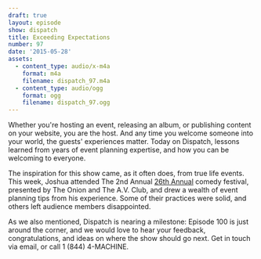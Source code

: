 ```yaml
---
draft: true
layout: episode
show: dispatch
title: Exceeding Expectations
number: 97
date: '2015-05-28'
assets:
  - content_type: audio/x-m4a
    format: m4a
    filename: dispatch_97.m4a
  - content_type: audio/ogg
    format: ogg
    filename: dispatch_97.ogg
---
```

Whether you're hosting an event, releasing an album, or publishing content on your website, you are the host. And any time you welcome someone into your world, the guests' experiences matter. Today on Dispatch, lessons learned from years of event planning expertise, and how you can be welcoming to everyone.

The inspiration for this show came, as it often does, from true life events. This week, Joshua attended The 2nd Annual [26th Annual](http://www.26comedy.com) comedy festival, presented by The Onion and The A.V. Club, and drew a wealth of event planning tips from his experience. Some of their practices were solid, and others left audience members disappointed.

As we also mentioned, Dispatch is nearing a milestone: Episode 100 is just around the corner, and we would love to hear your feedback, congratulations, and ideas on where the show should go next. Get in touch via email, or call 1 (844) 4-MACHINE.